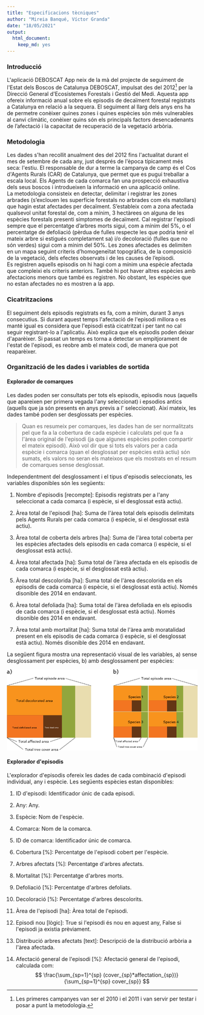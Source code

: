 ```yaml
---
title: "Especificacions tècniques"
author: "Mireia Banqué, Víctor Granda"
date: "18/05/2021"
output: 
  html_document: 
    keep_md: yes
---
```




### Introducció

L'aplicació DEBOSCAT App neix de la mà del projecte de seguiment de l'Estat dels Boscos de Catalunya DEBOSCAT,
impulsat des del 2012[^1] per la Direcció General d'Ecosistemes Forestals i Gestió del Medi. Aquesta app ofereix
informació anual sobre els episodis de decaïment forestal registrats a Catalunya en relació a la sequera. El
seguiment al llarg dels anys ens ha de permetre conèixer quines zones i quines espècies són més vulnerables al
canvi climàtic,  conèixer quins són els principals factors desencadenants de l’afectació i la capacitat de
recuperació de la vegetació arbòria.

### Metodologia

Les dades s'han recollit anualment des del 2012 fins l'actualitat durant el mes de setembre de cada any, just
després de l'època típicament més seca: l'estiu. El responsable de dur a terme la campanya de camp és el Cos
d'Agents Rurals (CAR) de Catalunya, que permet que es pugui treballar a escala local. Els Agents de cada comarca
fan una prospecció exhaustiva dels seus boscos i introdueixen la informació en una aplicació online.  
La metodologia consisteix en detectar, delimitar i registrar les zones arbrades (s’exclouen les superfície
forestals no arbrades com els matollars) que hagin estat afectades per decaïment.  S’estableix com a zona
afectada qualsevol unitat forestal de, com a mínim, 3 hectàrees on alguna de les espècies forestals presenti
símptomes de decaïment. Cal registrar l'episodi sempre que el percentatge d’arbres morts sigui, com a mínim
del 5%, o el percentatge de defoliació (pèrdua de fulles respecte les que podria tenir el mateix arbre si
estigués completament sa) i/o decoloració (fulles que no són verdes) sigui com a mínim del 50%. Les zones
afectades es delimiten en un mapa seguint criteris d’homogeneïtat topogràfica, de la composició de la vegetació,
dels efectes observats i de les causes de l’episodi.  
Es registren aquells episodis on hi hagi com a mínim una espècie afectada que compleixi els criteris anteriors.
També hi pot haver altres espècies amb afectacions menors que també es registren. No obstant, les espècies que
no estan afectades no es mostren a la app.

### Cicatritzacions

El seguiment dels episodis registrats es fa, com a mínim, durant 3 anys consecutius. Si durant aquest temps
l'afectació de l'episodi millora o es manté igual es considera que l'episodi està cicatritzat i per tant no
cal seguir registrant-lo a l'aplicatiu. Això explica que els episodis poden deixar d'aparèixer. Si passat un
temps es torna a detectar un empitjorament de l'estat de l'episodi, es reobre amb el mateix codi, de manera
que pot reaparèixer.

### Organització de les dades i variables de sortida

#### Explorador de comarques

Les dades poden ser consultats per tots els episodis, episodis nous (aquells que apareixen per primera
vegada l'any seleccionat) i epsodios antics (aquells que ja són presents en anys previs a l'
seleccionat). Així mateix, les dades també poden ser desglossats per espècies.

  > Quan es resumeix per comarques, les dades han de ser normalitzats pel que fa a la cobertura de cada
   espècie i calculats pel que fa a l'àrea original de l'episodi (ja que algunes espècies poden
   compartir el mateix episodi). Això vol dir que si tots els valors per a cada espècie i comarca
   (quan el desglossat per espècies està actiu) són sumats, els valors no seran els mateixos que els
   mostrats en el resum de comarques sense desglossat.

Independentment del desglossament i el tipus d'episodis seleccionats, les variables disponibles són les
següents:

1. Nombre d'episodis [recompte]: Episodis registrats per a l'any seleccionat a cada comarca (i espècie,
  si el desglossat està actiu).

1. Àrea total de l'episodi [ha]: Suma de l'àrea total dels episodis delimitats pels Agents Rurals per
  cada comarca (i espècie, si el desglossat està actiu).
  
1. Àrea total de coberta dels arbres [ha]: Suma de l'àrea total coberta per les espècies afectades dels
  episodis en cada comarca (i espècie, si el desglossat està actiu).
  
1. Àrea total afectada [ha]: Suma total de l'àrea afectada en els episodis de cada comarca (i espècie, si el
  desglossat està actiu).

1. Àrea total descolorida [ha]: Suma total de l'àrea descolorida en els episodis de cada comarca (i espècie,
  si el desglossat està actiu). Només disonible des 2014 en endavant.
  
1. Àrea total defoliada [ha]: Suma total de l'àrea defoliada en els episodis de cada comarca (i espècie,
  si el desglossat està actiu). Només disonible des 2014 en endavant.
  
1. Àrea total amb mortalitat [ha]: Suma total de l'àrea amb moratalidad present en els episodis de cada
  comarca (i espècie, si el desglossat està actiu). Només disonible des 2014 en endavant.

La següent figura mostra una representació visual de les variables, a) sense desglossament per espècies, b) amb
desglossament per espècies:


<img src="images/tech_specs_figure_1.png" width="829" style="display: block; margin: auto;" />

#### Explorador d'episodis

L'explorador d'episodis ofereix les dades de cada combinació d'episodi individual, any i espècie. Les
següents espècies estan disponibles:

1. ID d'episodi: Identificador únic de cada episodi.

1. Any: Any.

1. Espècie: Nom de l'espècie.

1. Comarca: Nom de la comarca.

1. ID de comarca: Identificador únic de comarca.

1. Cobertura [%]: Percentatge de l'episodi cobert per l'espècie.

1. Arbres afectats [%]: Percentatge d'arbres afectats.

1. Mortalitat [%]: Percentatge d'arbres morts.

1. Defoliació [%]: Percentatge d'arbres defoliats.

1. Decoloració [%]: Percentatge d'arbres descolorits.

1. Àrea de l'episodi [ha]: Àrea total de l'episodi.

1. Episodi nou [lògic]: True si l'episodi és nou en aquest any, False si l'episodi ja existia prèviament.

1. Distribució arbres afectats [text]: Descripció de la distribució arbòria a l'àrea afectada.

1. Afectació general de l'episodi [%]: Afectació general de l'episodi, calculada com:
  $$
  \frac{\sum_{sp=1}^{sp} (cover_{sp}*affectation_{sp})}{\sum_{sp=1}^{sp} cover_{sp}}
  $$





[^1]: Les primeres campanyes van ser el 2010 i el 2011 i van servir per testar i posar a punt la metodologia.
